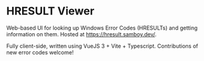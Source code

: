 # HRESULT Viewer

Web-based UI for looking up Windows Error Codes (HRESULTs) and getting information on them. Hosted at https://hresult.samboy.dev/. 

Fully client-side, written using VueJS 3 + Vite + Typescript. Contributions of new error codes welcome!
